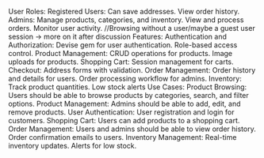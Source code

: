 User Roles:
Registered Users:
Can save addresses.
View order history.
Admins:
Manage products, categories, and inventory.
View and process orders.
Monitor user activity.
//Browsing without a user/maybe a guest user session → more on it after discussion
Features:
Authentication and Authorization:
Devise gem for user authentication.
Role-based access control.
Product Management:
CRUD operations for products.
Image uploads for products.
Shopping Cart:
Session management for carts.
Checkout:
Address forms with validation.
Order Management:
Order history and details for users.
Order processing workflow for admins.
Inventory:
Track product quantities.
Low stock alerts
Use Cases:
Product Browsing:
Users should be able to browse products by categories, search, and filter options.
Product Management:
Admins should be able to add, edit, and remove products.
User Authentication:
User registration and login for customers.
Shopping Cart:
Users can add products to a shopping cart.
Order Management:
Users and admins should be able to view order history.
Order confirmation emails to users.
Inventory Management:
Real-time inventory updates.
Alerts for low stock.
